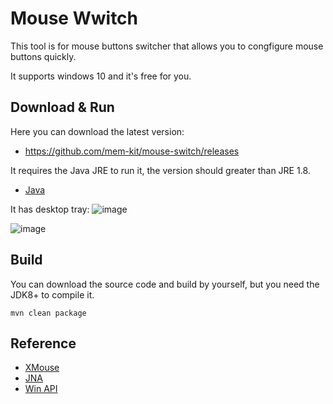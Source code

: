 # Mouse Wwitch

This tool is for mouse buttons switcher that allows you to congfigure mouse buttons quickly.

It supports windows 10 and it's free for you.

## Download & Run

Here you can download the latest version:
 - https://github.com/mem-kit/mouse-switch/releases
   
It requires the Java JRE to run it, the version should greater than JRE 1.8.
 - [Java](https://www.java.com/en/download/)

It has desktop tray:
![image](https://github.com/user-attachments/assets/8c482a48-61f1-462e-bc04-064d56d7f3ad)

![image](https://github.com/user-attachments/assets/d180bae6-cb22-4056-bff1-3b60e11eb5b9)


## Build
You can download the source code and build by yourself, but you need the JDK8+ to compile it.
```
mvn clean package
```

## Reference
 - [XMouse](https://github.com/robotbird/Xmouse)
 - [JNA](https://github.com/java-native-access/jna)
 - [Win API]( https://learn.microsoft.com/en-us/windows/win32/api/winuser/)

